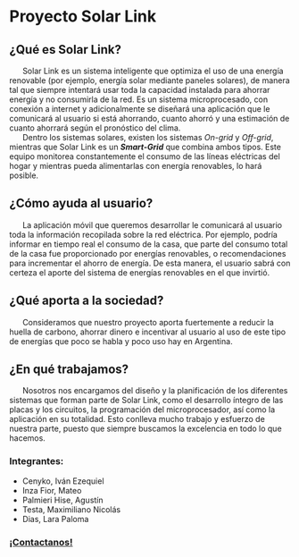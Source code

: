 # Proyecto Solar Link
## ¿Qué es Solar Link?
&nbsp;&nbsp;&nbsp;&nbsp;&nbsp;&nbsp;Solar Link es un sistema inteligente que optimiza el uso de una energía renovable (por ejemplo, energía solar mediante paneles solares), de manera tal que siempre intentará usar toda la capacidad instalada para ahorrar energía y no consumirla de la red. Es un sistema microprocesado, con conexión a internet y adicionalmente se diseñará una aplicación que  le comunicará al usuario si está ahorrando, cuanto ahorró y una estimación de cuanto ahorrará según el pronóstico del clima.<br>
&nbsp;&nbsp;&nbsp;&nbsp;&nbsp;&nbsp;Dentro los sistemas solares, existen los sistemas *On-grid* y *Off-grid*, mientras que Solar Link es un ***Smart-Grid*** que combina ambos tipos. Este equipo monitorea constantemente el consumo de las líneas eléctricas del hogar y mientras pueda alimentarlas con energía renovables, lo hará posible.<br>
## ¿Cómo ayuda al usuario?
&nbsp;&nbsp;&nbsp;&nbsp;&nbsp;&nbsp;La aplicación móvil que queremos desarrollar le comunicará al usuario toda la información recopilada sobre la red eléctrica. Por ejemplo, podría informar en tiempo real el consumo de la casa, que parte del consumo total de la casa fue proporcionado por energías renovables, o recomendaciones para incrementar el ahorro de energía. De esta manera, el usuario sabrá con certeza el aporte del sistema de energías renovables en el que invirtió.<br>
## ¿Qué aporta a la sociedad?
&nbsp;&nbsp;&nbsp;&nbsp;&nbsp;&nbsp;Consideramos que nuestro proyecto aporta fuertemente a reducir la huella de carbono, ahorrar dinero e incentivar al usuario al uso de este tipo de energías que poco se habla y poco uso hay en Argentina.<br>
## ¿En qué trabajamos?
&nbsp;&nbsp;&nbsp;&nbsp;&nbsp;&nbsp;Nosotros nos encargamos del diseño y la planificación de los diferentes sistemas que forman parte de Solar Link, como el desarrollo íntegro de las placas y los circuitos, la programación del microprocesador, así como la aplicación en su totalidad. Esto conlleva mucho trabajo y esfuerzo de nuestra parte, puesto que siempre buscamos la excelencia en todo lo que hacemos.<br>

### Integrantes:
- Cenyko, Iván Ezequiel
- Inza Fior, Mateo
- Palmieri Hise, Agustín
- Testa, Maximiliano Nicolás
-  Dias, Lara Paloma

### <a  target="_blank" href="https://www.linktr.ee/solarlink.ar">¡Contactanos!</a>
